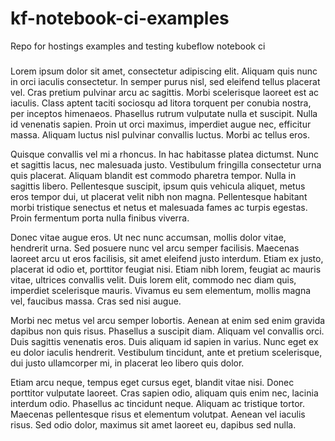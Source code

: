 # kf-notebook-ci-examples
Repo for hostings examples and testing kubeflow notebook ci

####
###
Lorem ipsum dolor sit amet, consectetur adipiscing elit. Aliquam quis nunc in orci iaculis consectetur. In semper purus nisl, sed eleifend tellus placerat vel. Cras pretium pulvinar arcu ac sagittis. Morbi scelerisque laoreet est ac iaculis. Class aptent taciti sociosqu ad litora torquent per conubia nostra, per inceptos himenaeos. Phasellus rutrum vulputate nulla et suscipit. Nulla id venenatis sapien. Proin ut orci maximus, imperdiet augue nec, efficitur massa. Aliquam luctus nisl pulvinar convallis luctus. Morbi ac tellus eros.

Quisque convallis vel mi a rhoncus. In hac habitasse platea dictumst. Nunc et sagittis lacus, nec malesuada justo. Vestibulum fringilla consectetur urna quis placerat. Aliquam blandit est commodo pharetra tempor. Nulla in sagittis libero. Pellentesque suscipit, ipsum quis vehicula aliquet, metus eros tempor dui, ut placerat velit nibh non magna. Pellentesque habitant morbi tristique senectus et netus et malesuada fames ac turpis egestas. Proin fermentum porta nulla finibus viverra.

Donec vitae augue eros. Ut nec nunc accumsan, mollis dolor vitae, hendrerit urna. Sed posuere nunc vel arcu semper facilisis. Maecenas laoreet arcu ut eros facilisis, sit amet eleifend justo interdum. Etiam ex justo, placerat id odio et, porttitor feugiat nisi. Etiam nibh lorem, feugiat ac mauris vitae, ultrices convallis velit. Duis lorem elit, commodo nec diam quis, imperdiet scelerisque mauris. Vivamus eu sem elementum, mollis magna vel, faucibus massa. Cras sed nisi augue.

Morbi nec metus vel arcu semper lobortis. Aenean at enim sed enim gravida dapibus non quis risus. Phasellus a suscipit diam. Aliquam vel convallis orci. Duis sagittis venenatis eros. Duis aliquam id sapien in varius. Nunc eget ex eu dolor iaculis hendrerit. Vestibulum tincidunt, ante et pretium scelerisque, dui justo ullamcorper mi, in placerat leo libero quis dolor.

Etiam arcu neque, tempus eget cursus eget, blandit vitae nisi. Donec porttitor vulputate laoreet. Cras sapien odio, aliquam quis enim nec, lacinia interdum odio. Phasellus ac tincidunt neque. Aliquam ac tristique tortor. Maecenas pellentesque risus et elementum volutpat. Aenean vel iaculis risus. Sed odio dolor, maximus sit amet laoreet eu, dapibus sed nulla.

